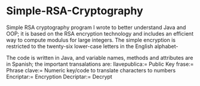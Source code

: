 # Simple-RSA-Cryptography
Simple RSA cryptography program I wrote to better understand Java and OOP; it is based on the RSA encryption technology and includes an efficient way to compute modulus for large integers. The simple encryption is restricted to the twenty-six lower-case letters in the English alphabet-

The code is written in Java, and variable names, methods and attributes are in Spanish; the important transalations are: 
      llavepublica:= Public Key
      frase:= Phrase
      clave:= Numeric key/code to translate characters to numbers
      Encriptar:= Encryption
      Decriptar:= Decrypt
      
